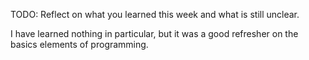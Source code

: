 TODO: Reflect on what you learned this week and what is still unclear.


I have learned nothing in particular, but it was a good refresher on the basics elements of programming.
